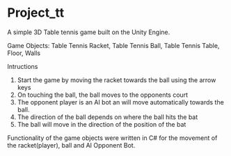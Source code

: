 # Project_tt
A simple 3D Table tennis game built on the Unity Engine. 

Game Objects: Table Tennis Racket, Table Tennis Ball, Table Tennis Table, Floor, Walls

Intructions
1. Start the game by moving the racket towards the ball using the arrow keys
2. On touching the ball, the ball moves to the opponents court
3. The opponent player is an AI bot an will move automatically towards the ball. 
4. The direction of the ball depends on where the ball hits the bat 
5. The ball will move in the direction of the position of the bat

Functionality of the game objects were written in C# for the movement of the racket(player), ball and AI Opponent Bot. 

